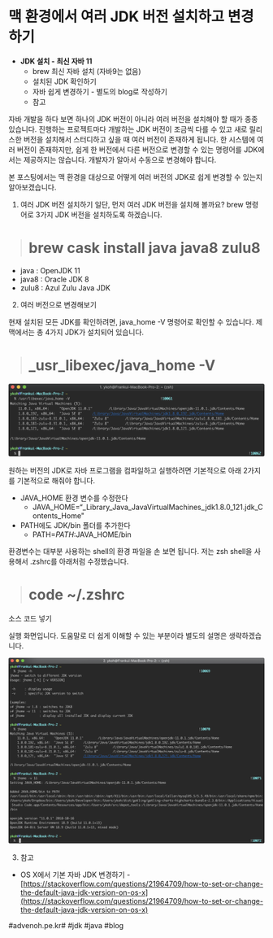 # 맥 환경에서 여러 JDK 버전 설치하고  변경하기
* **JDK 설치 - 최신 자바 11**
	* brew 최신 자바 설치 (자바9는 없음)
	* 설치된 JDK 확인하기
	* 자바 쉽게 변경하기 - 별도의 blog로 작성하기
	* 참고

자바 개발을 하다 보면 하나의 JDK 버전이 아니라 여러 버전을 설치해야 할 때가 종종 있습니다. 진행하는 프로젝트마다 개발하는 JDK 버전이 조금씩 다를 수 있고 새로 릴리스한 버전을 설치해서 스터디하고 싶을 때 여러 버전이 존재하게 됩니다. 한 시스템에 여러 버전이 존재하지만, 쉽게 한 버전에서 다른 버전으로 변경할 수 있는 명령어를 JDK에서는 제공하지는 않습니다. 개발자가 알아서 수동으로 변경해야 합니다.

본 포스팅에서는 맥 환경을 대상으로 어떻게 여러 버전의 JDK로 쉽게 변경할 수 있는지 알아보겠습니다.

1. 여러 JDK 버전 설치하기
일단, 먼저 여러 JDK 버전을 설치해 볼까요? brew 명령어로 3가지 JDK 버전을 설치하도록 하겠습니다.

># brew cask install java java8 zulu8

* java : OpenJDK 11
* java8 : Oracle JDK 8
* zulu8 : Azul Zulu Java JDK

2. 여러 버전으로 변경해보기

현재 설치된 모든 JDK를 확인하려면, java_home -V 명령어로 확인할 수 있습니다. 제 맥에서는 총 4가지 JDK가 설치되어 있습니다.

># _usr_libexec/java_home -V

![](%EB%A7%A5%20%ED%99%98%EA%B2%BD%EC%97%90%EC%84%9C%20%EC%97%AC%EB%9F%AC%20JDK%20%EB%B2%84%EC%A0%84%20%EC%84%A4%EC%B9%98%ED%95%98%EA%B3%A0%20%20%EB%B3%80%EA%B2%BD%ED%95%98%EA%B8%B0/image_1.png)

원하는 버전의 JDK로 자바 프로그램을 컴파일하고 실행하려면 기본적으로 아래 2가지를 기본적으로 해줘야 합니다.

* JAVA_HOME 환경 변수를 수정한다
	* JAVA_HOME=“_Library_Java_JavaVirtualMachines_jdk1.8.0_121.jdk_Contents_Home"
* PATH에도 JDK/bin 폴더를 추가한다
	* PATH=$PATH:$JAVA_HOME/bin

환경변수는 대부분 사용하는 shell의 환경 파일을 손 보면 됩니다. 저는 zsh shell을 사용해서 .zshrc를 아래처럼 수정했습니다.
># code ~/.zshrc

소스 코드 넣기

실행 화면입니다. 도움말로 더 쉽게 이해할 수 있는 부분이라 별도의 설명은 생략하겠습니다.

![](%EB%A7%A5%20%ED%99%98%EA%B2%BD%EC%97%90%EC%84%9C%20%EC%97%AC%EB%9F%AC%20JDK%20%EB%B2%84%EC%A0%84%20%EC%84%A4%EC%B9%98%ED%95%98%EA%B3%A0%20%20%EB%B3%80%EA%B2%BD%ED%95%98%EA%B8%B0/image_2.png)

3. 참고

* OS X에서 기본 자바 JDK 변경하기 - [https://stackoverflow.com/questions/21964709/how-to-set-or-change-the-default-java-jdk-version-on-os-x](https://stackoverflow.com/questions/21964709/how-to-set-or-change-the-default-java-jdk-version-on-os-x)

#advenoh.pe.kr# #jdk #java #blog